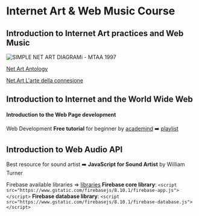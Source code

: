 # Internet Art & Web Music Course
## Introduction to Internet Art practices and Web Music
![SIMPLE NET ART DIAGRAMi - MTAA 1997](https://upload.wikimedia.org/wikipedia/commons/1/1c/Simple_Net_Art_Diagram_-_non-animated_version.png)

[Net Art Antology](https://anthology.rhizome.org/)

[Net.Art L'arte della connesione](https://monoskop.org/images/7/71/Deseriis_Marco_Marano_Giuseppe_Net_art_L_arte_della_connessione.pdf)   

## Introduction to Internet and the World Wide Web 

#### Introduction to the Web Page development

Web Development **Free tutorial** for beginner by [academind](https://pro.academind.com/) :arrow_right: [playlist](https://www.youtube.com/watch?v=NXG0ETguPsg)

## Introduction to Web Audio API

Best resource for sound artist :arrow_right: **JavaScript for Sound Artist** by William Turner

Firebase available libraries => [libraries](https://firebase.google.com/docs/web/learn-more?authuser=0&hl=en#available-libraries)
**Firebase core library**: `<script src="https://www.gstatic.com/firebasejs/8.10.1/firebase-app.js"></script>`
**Firebase database library**: `<script src="https://www.gstatic.com/firebasejs/8.10.1/firebase-database.js"></script>`
